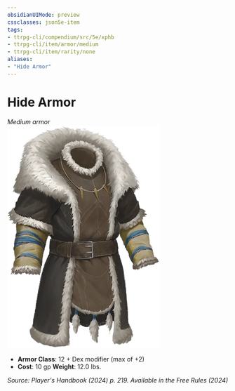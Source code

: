 ```yaml
---
obsidianUIMode: preview
cssclasses: json5e-item
tags:
- ttrpg-cli/compendium/src/5e/xphb
- ttrpg-cli/item/armor/medium
- ttrpg-cli/item/rarity/none
aliases: 
- "Hide Armor"
---
```

# Hide Armor
*Medium armor*  
![](3-Compendium/items/img/hide-armor.webp#right)

- **Armor Class**: 12 + Dex modifier (max of +2)
- **Cost**: 10 gp
**Weight**: 12.0 lbs.

*Source: Player's Handbook (2024) p. 219. Available in the Free Rules (2024)*